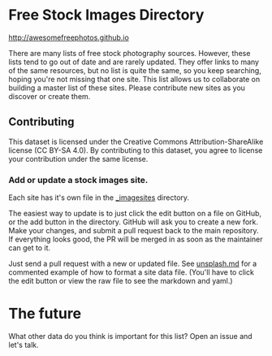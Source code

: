 # Free Stock Images Directory
http://awesomefreephotos.github.io

There are many lists of free stock photography sources. However, these lists tend to go out of date and are rarely updated. They offer links to many of the same resources, but no list is quite the same, so you keep searching, hoping you're not missing that one site. This list allows us to collaborate on building a master list of these sites. Please contribute new sites as you discover or create them.

## Contributing

This dataset is licensed under the Creative Commons Attribution-ShareAlike license (CC BY-SA 4.0). By contributing to this dataset, you agree to license your contribution under the same license.

### Add or update a stock images site.

Each site has it's own file in the [_imagesites](https://github.com/dpfavand/free-stock-images/tree/gh-pages/_imagesites) directory.

The easiest way to update is to just click the edit button on a file on GitHub, or the add button in the directory. GitHub will ask you to create a new fork. Make your changes, and submit a pull request back to the main repository. If everything looks good, the PR will be merged in as soon as the maintainer can get to it.

Just send a pull request with a new or updated file.  See [unsplash.md](https://github.com/dpfavand/free-stock-images/blob/gh-pages/_imagesites/unsplash.md) for a commented example of how to format a site data file. (You'll have to click the edit button or view the raw file to see the markdown and yaml.)

# The future
What other data do you think is important for this list? Open an issue and let's talk.
